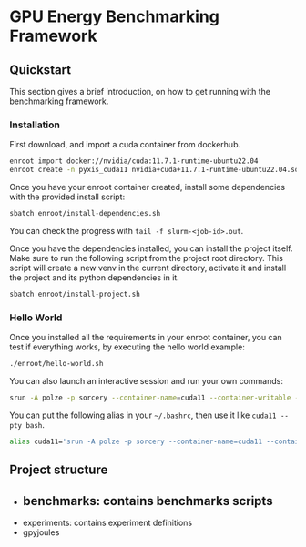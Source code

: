 # GPU Energy Benchmarking Framework

## Quickstart

This section gives a brief introduction, on how to get running with the benchmarking framework.

### Installation

First download, and import a cuda container from dockerhub.

```bash
enroot import docker://nvidia/cuda:11.7.1-runtime-ubuntu22.04
enroot create -n pyxis_cuda11 nvidia+cuda+11.7.1-runtime-ubuntu22.04.sqsh
```

Once you have your enroot container created, install some dependencies with the provided install script:

```bash
sbatch enroot/install-dependencies.sh
```

You can check the progress with `tail -f slurm-<job-id>.out`.

Once you have the dependencies installed, you can install the project itself.
Make sure to run the following script from the project root directory.
This script will create a new venv in the current directory, activate it and install the
project and its python dependencies in it.

```bash
sbatch enroot/install-project.sh
```

### Hello World

Once you installed all the requirements in your enroot container, you can test if everything works, by 
executing the hello world example:
```bash
./enroot/hello-world.sh
```

You can also launch an interactive session and run your own commands:
```bash
srun -A polze -p sorcery --container-name=cuda11 --container-writable --constraint="GPU_SKU:A100&GPU_MEM:20GB" --container-mount-home --container-workdir=$HOME --gpus=1 --pty bash
```

You can put the following alias in your `~/.bashrc`, then use it like `cuda11 --pty bash`.

```bash
alias cuda11='srun -A polze -p sorcery --container-name=cuda11 --container-writable --constraint="GPU_SKU:A100&GPU_MEM:20GB" --container-mount-home --container-workdir=$PWD --gpus=1 --export CONTAINER_NAME=cuda11'
```




## Project structure

- benchmarks: contains benchmarks scripts
  - 
- experiments: contains experiment definitions
- gpyjoules

